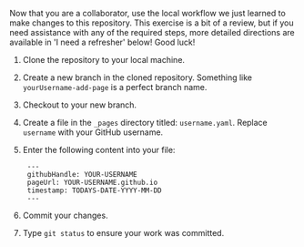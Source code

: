 Now that you are a collaborator, use the local workflow we just learned to make changes to this repository. This exercise is a bit of a review, but if you need assistance with any of the required steps, more detailed directions are available in 'I need a refresher' below! Good luck!

1. Clone the repository to your local machine.
1. Create a new branch in the cloned repository. Something like `yourUsername-add-page` is a perfect branch name.
1. Checkout to your new branch.
1. Create a file in the `_pages` directory titled: `username.yaml`. Replace `username` with your GitHub username.
1. Enter the following content into your file:

        ---
        githubHandle: YOUR-USERNAME
        pageUrl: YOUR-USERNAME.github.io
        timestamp: TODAYS-DATE-YYYY-MM-DD
        ---


1. Commit your changes.
1. Type `git status` to ensure your work was committed.

